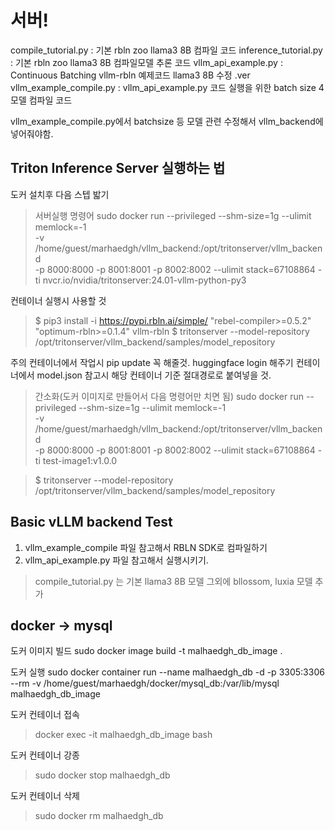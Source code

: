 # 서버!
compile_tutorial.py : 기본 rbln zoo llama3 8B 컴파일 코드
inference_tutorial.py : 기본 rbln zoo llama3 8B 컴파일모델 추론 코드
vllm_api_example.py : Continuous Batching vllm-rbln 예제코드 llama3 8B 수정 .ver
vllm_example_compile.py : vllm_api_example.py 코드 실행을 위한 batch size 4 모델 컴파일 코드

vllm_example_compile.py에서 batchsize 등 모델 관련 수정해서 vllm_backend에 넣어줘야함.

## Triton Inference Server 실행하는 법
도커 설치후 다음 스텝 밟기
> 서버실행 명령어
sudo docker run --privileged --shm-size=1g --ulimit memlock=-1 \
   -v /home/guest/marhaedgh/vllm_backend:/opt/tritonserver/vllm_backend \
   -p 8000:8000 -p 8001:8001 -p 8002:8002 --ulimit stack=67108864 -ti nvcr.io/nvidia/tritonserver:24.01-vllm-python-py3

컨테이너 실행시 사용할 것
> $ pip3 install -i https://pypi.rbln.ai/simple/ "rebel-compiler>=0.5.2" "optimum-rbln>=0.1.4" vllm-rbln
> $ tritonserver --model-repository /opt/tritonserver/vllm_backend/samples/model_repository

주의
컨테이너에서 작업시 pip update 꼭 해줄것.
huggingface login 해주기
컨테이너에서 model.json 참고시 해당 컨테이너 기준 절대경로로 붙여넣을 것. 

> 간소화(도커 이미지로 만들어서 다음 명령어만 치면 됨)
sudo docker run --privileged --shm-size=1g --ulimit memlock=-1 \
   -v /home/guest/marhaedgh/vllm_backend:/opt/tritonserver/vllm_backend \
   -p 8000:8000 -p 8001:8001 -p 8002:8002 --ulimit stack=67108864 -ti test-image1:v1.0.0

> $ tritonserver --model-repository /opt/tritonserver/vllm_backend/samples/model_repository

## Basic vLLM backend Test

1. vllm_example_compile 파일 참고해서 RBLN SDK로 컴파일하기
2. vllm_api_example.py 파일 참고해서 실행시키기.
> compile_tutorial.py 는 기본 llama3 8B 모델
> 그외에 bllossom, luxia 모델 추가


## docker -> mysql
>
도커 이미지 빌드
sudo docker image build -t malhaedgh_db_image .

도커 실행
sudo docker container run --name malhaedgh_db -d -p 3305:3306 --rm -v /home/guest/marhaedgh/docker/mysql_db:/var/lib/mysql malhaedgh_db_image

도커 컨테이너 접속
> docker exec -it malhaedgh_db_image bash

도커 컨테이너 강종
> sudo docker stop malhaedgh_db

도커 컨테이너 삭제
> sudo docker rm malhaedgh_db
